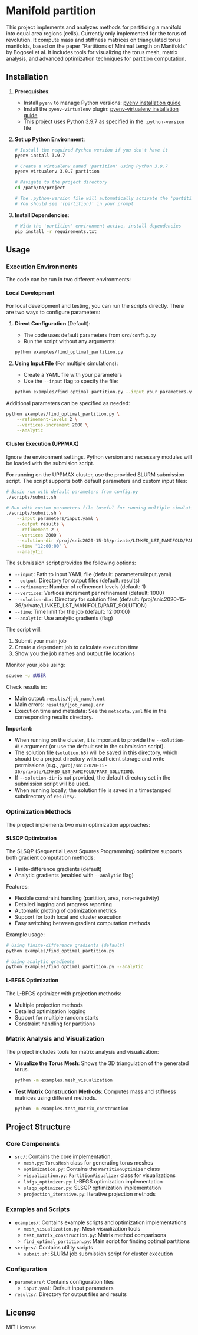 # Manifold partition


This project implements and analyzes methods for partitioing a manifold into equal area regions (cells). Currently only implemented for the torus of revolution. It compute mass and stiffness matrices on triangulated torus manifolds, based on the paper "Partitions of Minimal Length on Manifolds" by Bogosel et al. It includes tools for visualizing the torus mesh, matrix analysis, and advanced optimization techniques for partition computation.

## Installation

1.  **Prerequisites**: 
    - Install `pyenv` to manage Python versions: [pyenv installation guide](https://github.com/pyenv/pyenv#installation)
    - Install the `pyenv-virtualenv` plugin: [pyenv-virtualenv installation guide](https://github.com/pyenv/pyenv-virtualenv#installation)
    - This project uses Python 3.9.7 as specified in the `.python-version` file

2.  **Set up Python Environment**: 
    ```bash
    # Install the required Python version if you don't have it
    pyenv install 3.9.7
    
    # Create a virtualenv named 'partition' using Python 3.9.7
    pyenv virtualenv 3.9.7 partition
    
    # Navigate to the project directory
    cd /path/to/project
    
    # The .python-version file will automatically activate the 'partition' environment
    # You should see '(partition)' in your prompt
    ```

3.  **Install Dependencies**: 
    ```bash
    # With the 'partition' environment active, install dependencies
    pip install -r requirements.txt
    ```

## Usage

### Execution Environments

The code can be run in two different environments:

#### Local Development
For local development and testing, you can run the scripts directly. There are two ways to configure parameters:

1. **Direct Configuration** (Default):
   - The code uses default parameters from `src/config.py`
   - Run the script without any arguments:
   ```bash
   python examples/find_optimal_partition.py
   ```

2. **Using Input File** (For multiple simulations):
   - Create a YAML file with your parameters
   - Use the `--input` flag to specify the file:
   ```bash
   python examples/find_optimal_partition.py --input your_parameters.yaml
   ```

Additional parameters can be specified as needed:
```bash
python examples/find_optimal_partition.py \
    --refinement-levels 2 \
    --vertices-increment 2000 \
    --analytic
```

#### Cluster Execution (UPPMAX)
Ignore the environment settings. Python version and necessary modules will be loaded with the submision script.

For running on the UPPMAX cluster, use the provided SLURM submission script. The script supports both default parameters and custom input files:

```bash
# Basic run with default parameters from config.py
./scripts/submit.sh

# Run with custom parameters file (useful for running multiple simulations)
./scripts/submit.sh \
    --input parameters/input.yaml \
    --output results \
    --refinement 2 \
    --vertices 2000 \
    --solution-dir /proj/snic2020-15-36/private/LINKED_LST_MANIFOLD/PART_SOLUTION \
    --time "12:00:00" \
    --analytic
```

The submission script provides the following options:
- `--input`: Path to input YAML file (default: parameters/input.yaml)
- `--output`: Directory for output files (default: results)
- `--refinement`: Number of refinement levels (default: 1)
- `--vertices`: Vertices increment per refinement (default: 1000)
- `--solution-dir`: Directory for solution files (default: /proj/snic2020-15-36/private/LINKED_LST_MANIFOLD/PART_SOLUTION)
- `--time`: Time limit for the job (default: 12:00:00)
- `--analytic`: Use analytic gradients (flag)

The script will:
1. Submit your main job
2. Create a dependent job to calculate execution time
3. Show you the job names and output file locations

Monitor your jobs using:
```bash
squeue -u $USER
```

Check results in:
- Main output: `results/{job_name}.out`
- Main errors: `results/{job_name}.err`
- Execution time and metadata: See the `metadata.yaml` file in the corresponding results directory.

**Important:**  
- When running on the cluster, it is important to provide the `--solution-dir` argument (or use the default set in the submission script).
- The solution file (`solution.h5`) will be saved in this directory, which should be a project directory with sufficient storage and write permissions (e.g., `/proj/snic2020-15-36/private/LINKED_LST_MANIFOLD/PART_SOLUTION`).
- If `--solution-dir` is not provided, the default directory set in the submission script will be used.
- When running locally, the solution file is saved in a timestamped subdirectory of `results/`.

### Optimization Methods

The project implements two main optimization approaches:

#### SLSQP Optimization
The SLSQP (Sequential Least Squares Programming) optimizer supports both gradient computation methods:
- Finite-difference gradients (default)
- Analytic gradients (enabled with `--analytic` flag)

Features:
- Flexible constraint handling (partition, area, non-negativity)
- Detailed logging and progress reporting
- Automatic plotting of optimization metrics
- Support for both local and cluster execution
- Easy switching between gradient computation methods

Example usage:
```bash
# Using finite-difference gradients (default)
python examples/find_optimal_partition.py

# Using analytic gradients
python examples/find_optimal_partition.py --analytic
```

#### L-BFGS Optimization
The L-BFGS optimizer with projection methods:
- Multiple projection methods
- Detailed optimization logging
- Support for multiple random starts
- Constraint handling for partitions

### Matrix Analysis and Visualization
The project includes tools for matrix analysis and visualization:

- **Visualize the Torus Mesh**: Shows the 3D triangulation of the generated torus.
    ```bash
    python -m examples.mesh_visualization
    ```

- **Test Matrix Construction Methods**: Computes mass and stiffness matrices using different methods.
    ```bash
    python -m examples.test_matrix_construction
    ```

## Project Structure

### Core Components
-   `src/`: Contains the core implementation.
    -   `mesh.py`: `TorusMesh` class for generating torus meshes
    -   `optimization.py`: Contains the `PartitionOptimizer` class
    -   `visualization.py`: `PartitionVisualizer` class for visualizations
    -   `lbfgs_optimizer.py`: L-BFGS optimization implementation
    -   `slsqp_optimizer.py`: SLSQP optimization implementation
    -   `projection_iterative.py`: Iterative projection methods

### Examples and Scripts
-   `examples/`: Contains example scripts and optimization implementations
    -   `mesh_visualization.py`: Mesh visualization tools
    -   `test_matrix_construction.py`: Matrix method comparisons
    -   `find_optimal_partition.py`: Main script for finding optimal partitions
-   `scripts/`: Contains utility scripts
    -   `submit.sh`: SLURM job submission script for cluster execution

### Configuration
-   `parameters/`: Contains configuration files
    -   `input.yaml`: Default input parameters
-   `results/`: Directory for output files and results

## License

MIT License 